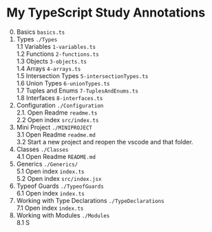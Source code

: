 # My TypeScript Study Annotations

0. Basics `basics.ts`
1. Types `./Types`  
   1.1 Variables `1-variables.ts`  
   1.2 Functions `2-functions.ts`  
   1.3 Objects `3-objects.ts`  
   1.4 Arrays `4-arrays.ts`  
   1.5 Intersection Types `5-intersectionTypes.ts`  
   1.6 Union Types `6-unionTypes.ts`  
   1.7 Tuples and Enums `7-TuplesAndEnums.ts`  
   1.8 Interfaces `8-interfaces.ts`
2. Configuration `./Configuration`  
   2.1. Open Readme `readme.ts`  
   2.2 Open index `src/index.ts`
3. Mini Project `./MINIPROJECT`  
   3.1 Open Readme `readme.md`  
   3.2 Start a new project and reopen the vscode and that folder.
4. Classes `./Classes`  
   4.1 Open Readme `README.md`
5. Generics `./Generics/`  
   5.1 Open index `index.ts`  
   5.2 Open index `src/index.jsx`
6. Typeof Guards `./TypeofGuards`  
   6.1 Open index `index.ts`
7. Working with Type Declarations `./TypeDeclarations`  
   7.1 Open index `index.ts`
8. Working with Modules `./Modules`  
   8.1 S

